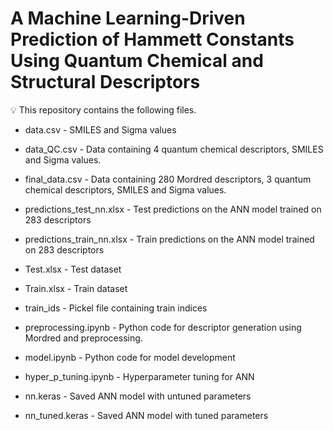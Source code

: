 # A Machine Learning-Driven Prediction of Hammett Constants Using Quantum Chemical and Structural Descriptors

💡 This repository contains the following files.

 - data.csv - SMILES and Sigma values

 - data_QC.csv - Data containing 4 quantum chemical descriptors, SMILES and Sigma values.

 - final_data.csv - Data containing 280 Mordred descriptors, 3 quantum chemical descriptors, SMILES and Sigma values.

 - predictions_test_nn.xlsx - Test predictions on the ANN model trained on 283 descriptors

 - predictions_train_nn.xlsx - Train predictions on the ANN model trained on 283 descriptors

 - Test.xlsx - Test dataset
 - Train.xlsx - Train dataset

 - train_ids - Pickel file containing train indices

 - preprocessing.ipynb - Python code for descriptor generation using Mordred and preprocessing.

 - model.ipynb - Python code for model development
 - hyper_p_tuning.ipynb - Hyperparameter tuning for ANN

 - nn.keras - Saved ANN model with untuned parameters

 - nn_tuned.keras - Saved ANN model with tuned parameters






